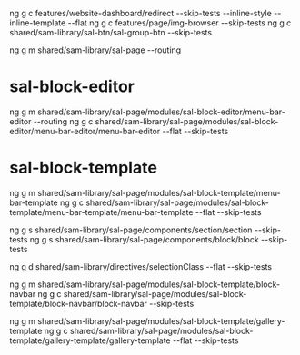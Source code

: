 ng g c features/website-dashboard/redirect --skip-tests --inline-style --inline-template --flat
ng g c features/page/img-browser --skip-tests
ng g c shared/sam-library/sal-btn/sal-group-btn --skip-tests

ng g m shared/sam-library/sal-page --routing

# sal-block-editor

ng g m shared/sam-library/sal-page/modules/sal-block-editor/menu-bar-editor --routing
ng g c shared/sam-library/sal-page/modules/sal-block-editor/menu-bar-editor/menu-bar-editor --flat --skip-tests

# sal-block-template

ng g m shared/sam-library/sal-page/modules/sal-block-template/menu-bar-template
ng g c shared/sam-library/sal-page/modules/sal-block-template/menu-bar-template/menu-bar-template --flat --skip-tests

ng g s shared/sam-library/sal-page/components/section/section --skip-tests
ng g s shared/sam-library/sal-page/components/block/block --skip-tests

ng g d shared/sam-library/directives/selectionClass --flat --skip-tests

ng g m shared/sam-library/sal-page/modules/sal-block-template/block-navbar
ng g c shared/sam-library/sal-page/modules/sal-block-template/block-navbar/block-navbar --skip-tests

ng g m shared/sam-library/sal-page/modules/sal-block-template/gallery-template
ng g c shared/sam-library/sal-page/modules/sal-block-template/gallery-template/gallery-template --flat --skip-tests
